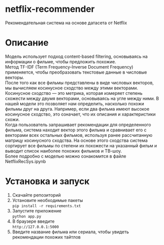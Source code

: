 # netflix-recommender
Рекомендательная система на основе датасета от Netflix

# Описание
Модель использует подход content-based filtering, основываясь на информации о фильме, чтобы предложить похожие.  
Метод TF-IDF (Term Frequency-Inverse Document Frequency) применяется, чтобы преобразовать текстовые данные в числовые векторы.  
После того как все фильмы представлены в виде числовых векторов, мы вычисляем косинусное сходство между этими векторами. Косинусное сходство — это метрика, которая измеряет степень схожести между двумя векторами, основываясь на угле между ними. В нашей модели это позволяет нам определить, насколько похожи фильмы друг на друга. Например, если два фильма имеют высокое косинусное сходство, это означает, что их описания и характеристики схожи.  
Когда пользователь запрашивает рекомендации для определенного фильма, система находит вектор этого фильма и сравнивает его с векторами всех остальных фильмов, используя ранее рассчитанную матрицу косинусного сходства. На основе этого сходства система сортирует все фильмы по степени их похожести на указанный фильм и выводит список наиболее похожих фильмов и ТВ-шоу.  
Более подробно с моделью можно ознакомится в файле NetflixRecSys.ipynb  

# Установка и запуск
1. Скачайте репозиторий  
2. Установите необходимые пакеты  
   ```pip install -r requirements.txt ``` 
4. Запустите приложение  
   ```python app.py  ```
5. В браузере введите  
   ```http://127.0.0.1:5000  ```
6. Введите название фильма или сериала, чтобы увидеть рекомендации похожих тайтлов  

